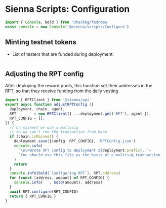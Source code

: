 # Sienna Scripts: Configuration

```typescript
import { Console, bold } from '@hackbg/fadroma'
const console = new Console('@sienna/scripts/Configure')
```

## Minting testnet tokens

* List of testers that are funded during deployment:

```typescript
```

## Adjusting the RPT config

After deploying the reward pools,
this function set their addresses in the RPT,
so that they receive funding from the daily vesting.

```typescript
import { RPTClient } from '@sienna/api'
export async function adjustRPTConfig ({
  deployment, chain, agent,
  RPT        = new RPTClient({ ...deployment.get('RPT'), agent }),
  RPT_CONFIG = [],
}) {
  // on mainnet we use a multisig
  // so we can't run the transaction from here
  if (chain.isMainnet) {
    deployment.save({config: RPT_CONFIG}, 'RPTConfig.json')
    console.info(
      `\n\nWrote RPT config to deployment ${deployment.prefix}. `+
      `You should use this file as the basis of a multisig transaction.`
    )
    return
  }
  console.info(bold(`Configuring RPT`), RPT.address)
  for (const [address, amount] of RPT_CONFIG) {
    console.info(` `, bold(amount), address)
  }
  await RPT.configure(RPT_CONFIG)
  return { RPT_CONFIG }
}
```
